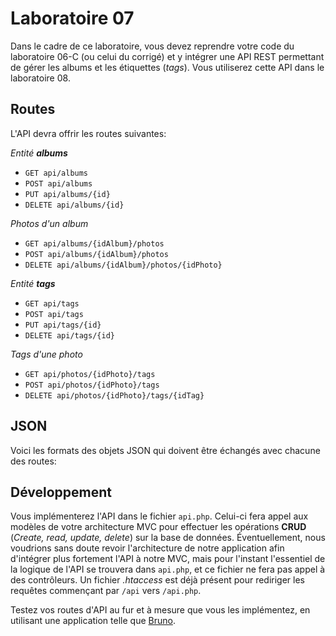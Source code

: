 # Laboratoire 07

Dans le cadre de ce laboratoire, vous devez reprendre votre code du laboratoire 06-C (ou celui du corrigé) et y intégrer une API REST permettant de gérer les albums et les étiquettes (*tags*). Vous utiliserez cette API dans le laboratoire 08.

## Routes

L'API devra offrir les routes suivantes:

*Entité **albums***

* `GET api/albums`
* `POST api/albums`
* `PUT api/albums/{id}`
* `DELETE api/albums/{id}`

*Photos d'un album*

* `GET api/albums/{idAlbum}/photos`
* `POST api/albums/{idAlbum}/photos`
* `DELETE api/albums/{idAlbum}/photos/{idPhoto}`

*Entité **tags***

* `GET api/tags`
* `POST api/tags`
* `PUT api/tags/{id}`
* `DELETE api/tags/{id}`

*Tags d'une photo*

* `GET api/photos/{idPhoto}/tags`
* `POST api/photos/{idPhoto}/tags`
* `DELETE api/photos/{idPhoto}/tags/{idTag}`

## JSON

Voici les formats des objets JSON qui doivent être échangés avec chacune des routes:

## Développement

Vous implémenterez l'API dans le fichier `api.php`. Celui-ci fera appel aux modèles de votre architecture MVC pour effectuer les opérations **CRUD** (*Create, read, update, delete*) sur la base de données. Éventuellement, nous voudrions sans doute revoir l'architecture de notre application afin d'intégrer plus fortement l'API à notre MVC, mais pour l'instant l'essentiel de la logique de l'API se trouvera dans `api.php`, et ce fichier ne fera pas appel à des contrôleurs. Un fichier *.htaccess* est déjà présent pour rediriger les requêtes commençant par `/api` vers `/api.php`.

Testez vos routes d'API au fur et à mesure que vous les implémentez, en utilisant une application telle que [Bruno](https://www.usebruno.com/).
